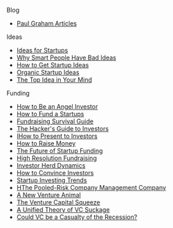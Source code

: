 Blog

*   [Paul Graham Articles](http://paulgraham.com/articles.html)

Ideas
*   [Ideas for Startups](http://www.paulgraham.com/ideas.html)
*   [Why Smart People Have Bad Ideas](http://www.paulgraham.com/bronze.html)
*   [How to Get Startup Ideas](http://www.paulgraham.com/startupideas.html)
*   [Organic Startup Ideas](http://www.paulgraham.com/organic.html)
*   [The Top Idea in Your Mind](http://www.paulgraham.com/top.html)

Funding
*   [How to Be an Angel Investor](http://www.paulgraham.com/angelinvesting.html)
*   [How to Fund a Startups](http://www.paulgraham.com/startupfunding.html)
*   [Fundraising Survival Guide](http://www.paulgraham.com/fundraising.html)
*   [The Hacker's Guide to Investors](hhttp://www.paulgraham.com/guidetoinvestors.html)
*   [IHow to Present to Investors](http://www.paulgraham.com/investors.html)
*   [How to Raise Money](http://www.paulgraham.com/fr.html)
*   [The Future of Startup Funding ](http://www.paulgraham.com/future.html)
*   [High Resolution Fundraising](http://www.paulgraham.com/hiresfund.html)
*   [Investor Herd Dynamics](http://www.paulgraham.com/herd.html)
*   [How to Convince Investors](http://www.paulgraham.com/convince.html)
*   [Startup Investing Trends](hhttp://www.paulgraham.com/invtrend.html)
*   [HThe Pooled-Risk Company Management Company](http://www.paulgraham.com/prcmc.html)
*   [A New Venture Animal](http://www.paulgraham.com/ycombinator.html)
*   [The Venture Capital Squeeze](http://www.paulgraham.com/vcsqueeze.html)
*   [A Unified Theory of VC Suckage](http://www.paulgraham.com/venturecapital.html)
*   [Could VC be a Casualty of the Recession?](http://www.paulgraham.com/divergence.html)


















